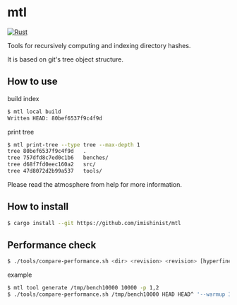 # mtl

[![Rust](https://github.com/imishinist/mtl/actions/workflows/rust.yml/badge.svg)](https://github.com/imishinist/mtl/actions/workflows/rust.yml)

Tools for recursively computing and indexing directory hashes.

It is based on git's tree object structure.

## How to use

build index

```bash
$ mtl local build
Written HEAD: 80bef6537f9c4f9d
```

print tree

```bash
$ mtl print-tree --type tree --max-depth 1
tree 80bef6537f9c4f9d   .
tree 757dfd8c7ed0c1b6   benches/
tree d68f7fd0eec160a2   src/
tree 47d8072d2b99a537   tools/
```

Please read the atmosphere from help for more information.


## How to install

```bash
$ cargo install --git https://github.com/imishinist/mtl
```

## Performance check

```bash
$ ./tools/compare-performance.sh <dir> <revision> <revision> [hyperfine options] 
```

example

```bash
$ mtl tool generate /tmp/bench10000 10000 -p 1,2
$ ./tools/compare-performance.sh /tmp/bench10000 HEAD HEAD^ '--warmup 3'
```
